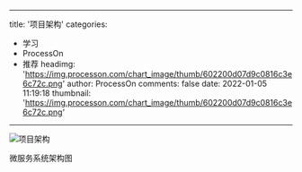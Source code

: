 
---
title: '项目架构'
categories: 
 - 学习
 - ProcessOn
 - 推荐
headimg: 'https://img.processon.com/chart_image/thumb/602200d07d9c0816c3e6c72c.png'
author: ProcessOn
comments: false
date: 2022-01-05 11:19:18
thumbnail: 'https://img.processon.com/chart_image/thumb/602200d07d9c0816c3e6c72c.png'
---

<div>   
<img class="thumb" alt="项目架构" src="https://img.processon.com/chart_image/thumb/602200d07d9c0816c3e6c72c.png" referrerpolicy="no-referrer">
<p>微服务系统架构图</p>  
</div>
            